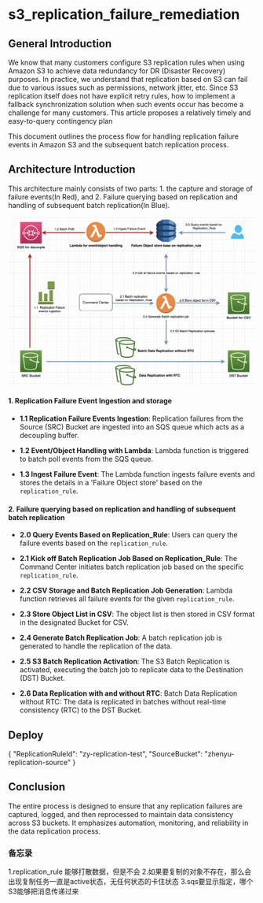 # s3_replication_failure_remediation

## General Introduction
We know that many customers configure S3 replication rules when using Amazon S3 to achieve data redundancy for DR (Disaster Recovery) purposes. In practice, we understand that replication based on S3 can fail due to various issues such as permissions, network jitter, etc. Since S3 replication itself does not have explicit retry rules, how to implement a fallback synchronization solution when such events occur has become a challenge for many customers. This article proposes a relatively timely and easy-to-query contingency plan

This document outlines the process flow for handling replication failure events in Amazon S3 and the subsequent batch replication process.

## Architecture Introduction

This architecture mainly consists of two parts: 1. the capture and storage of failure events(In Red), and 2. Failure querying based on replication and handling of subsequent batch replication(In Blue).

![S3 Replication Workflow Diagram](./images/flow.png)

#### 1. Replication Failure Event Ingestion and storage

* **1.1 Replication Failure Events Ingestion**: Replication failures from the Source (SRC) Bucket are ingested into an SQS queue which acts as a decoupling buffer.

* **1.2 Event/Object Handling with Lambda**: Lambda function is triggered to batch poll events from the SQS queue.
* **1.3 Ingest Failure Event**: The Lambda function ingests failure events and stores the details in a 'Failure Object store' based on the `replication_rule`.

#### 2. Failure querying based on replication and handling of subsequent batch replication

* **2.0 Query Events Based on Replication_Rule**: Users can query the failure events based on the `replication_rule`.
* **2.1 Kick off Batch Replication Job Based on Replication_Rule**: The Command Center initiates batch replication job based on the specific `replication_rule`.

* **2.2 CSV Storage and Batch Replication Job Generation**:  Lambda function retrieves all failure events for the given `replication_rule`.
* **2.3 Store Object List in CSV**: The object list is then stored in CSV format in the designated Bucket for CSV.
* **2.4 Generate Batch Replication Job**: A batch replication job is generated to handle the replication of the data.

* **2.5 S3 Batch Replication Activation**: The S3 Batch Replication is activated, executing the batch job to replicate data to the Destination (DST) Bucket.

* **2.6 Data Replication with and without RTC**: Batch Data Replication without RTC: The data is replicated in batches without real-time consistency (RTC) to the DST Bucket.

## Deploy

{
  "ReplicationRuleId": "zy-replication-test",
  "SourceBucket": "zhenyu-replication-source"
}


## Conclusion

The entire process is designed to ensure that any replication failures are captured, logged, and then reprocessed to maintain data consistency across S3 buckets. It emphasizes automation, monitoring, and reliability in the data replication process.


### 备忘录
1.replication_rule 能够打散数据，但是不会
2.如果要复制的对象不存在，那么会出现复制任务一直是active状态，无任何状态的卡住状态
3.sqs要显示指定，哪个S3能够把消息传递过来